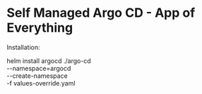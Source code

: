 # Self Managed Argo CD - App of Everything

Installation:

helm install argocd ./argo-cd \
  --namespace=argocd \
  --create-namespace \
  -f values-override.yaml
